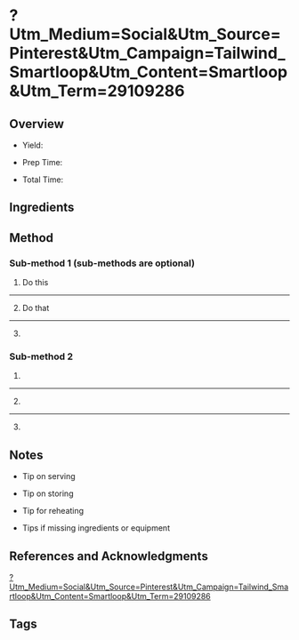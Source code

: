 # ?Utm_Medium=Social&Utm_Source=Pinterest&Utm_Campaign=Tailwind_Smartloop&Utm_Content=Smartloop&Utm_Term=29109286

## Overview

- Yield:

- Prep Time:

- Total Time:

## Ingredients



## Method

### Sub-method 1 (sub-methods are optional)

1. Do this
---
2. Do that
---
3.

### Sub-method 2

1.
---
2.
---
3.

## Notes

- Tip on serving

- Tip on storing

- Tip for reheating

- Tips if missing ingredients or equipment

## References and Acknowledgments

[?Utm_Medium=Social&Utm_Source=Pinterest&Utm_Campaign=Tailwind_Smartloop&Utm_Content=Smartloop&Utm_Term=29109286](https://alexandracooks.com/2019/02/27/curried-lentils-with-kale-and-coconut-milk/?utm_medium=social&utm_source=pinterest&utm_campaign=tailwind_smartloop&utm_content=smartloop&utm_term=29109286)

## Tags


